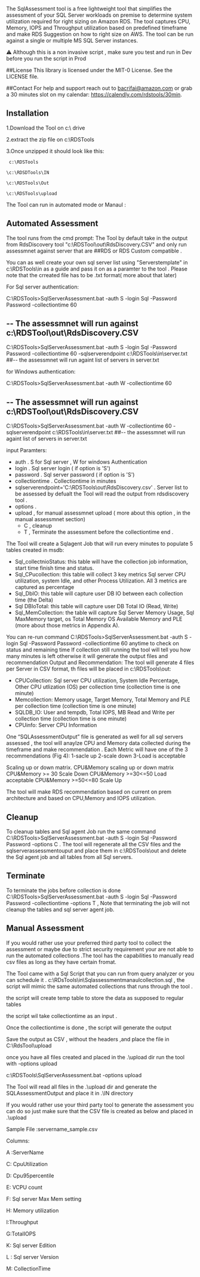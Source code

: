 The SqlAssessment tool is a free lightweight tool that simplifies the assessment of your SQL Server workloads on premise to determine system utilization required for
right sizing on Amazon RDS.
The tool captures CPU, Memory, IOPS and Throughput utilization based on predefined timeframe and make RDS Suggestion on how to right size on AWS.
The tool can be run against a single or multiple MS SQL Server instances.

⚠️ Although this is a non invasive script , make sure you test and run in Dev before you run the script in Prod 

##License
This library is licensed under the MIT-0 License. See the LICENSE file.

##Contact 
For help and support reach out to bacrifai@amazon.com or grab a 30 minutes slot on my calendar:
https://calendly.com/rdstools/30min.

## Installation
1.Download the Tool on c:\ drive 

2.extract the zip file on c:\RDSTools

3.Once unzipped it should look like this:

     c:\RDSTools
     
    \c:\RDSDTools\IN
    
    \c:\RDSTools\Out
    
    \c:\RDSTools\upload
     
The Tool can run in automated mode or Manaul :

## Automated Assessment 
The tool runs from the cmd prompt:
The Tool  by default take in the output from RdsDiscovery tool "c:\RDSTool\out\RdsDiscovery.CSV" and only run assessmnet against server that are ##RDS or RDS Custom compatible .

You can as well create your own sql server list using "Serverstemplate" in c:\RDSTools\in as a guide and pass it on as a paramter to the tool .
Please note that the crreated file has to be .txt format( more about that later) 

For Sql server authentication:

C:\RDSTools>SqlServerAssessment.bat -auth S -login Sql -Password Password -collectiontime 60 
## -- The assessmnet will run against c:\RDSTool\out\RdsDiscovery.CSV
C:\RDSTools>SqlServerAssessment.bat -auth S -login Sql -Password Password -collectiontime 60 -sqlserverendpoint c:\RDSTools\in\server.txt 
##-- the assessmnet will run againt list of servers in  server.txt

for Windows authentication:

C:\RDSTools>SqlServerAssessment.bat -auth W -collectiontime 60
## -- The assessmnet will run against c:\RDSTool\out\RdsDiscovery.CSV
C:\RDSTools>SqlServerAssessment.bat -auth W -collectiontime 60 -sqlserverendpoint c:\RDSTools\in\server.txt
##-- the assessmnet will run againt list of servers in  server.txt

input Paramters:

* auth    . S for Sql server , W for windows Authentication
* login   . Sql server login ( if option is 'S')
* password . Sql server password ( if option is 'S')
* collectiontime . Collectiontime in minutes 
* sqlserverendpoint='C:\RDSTools\out\RdsDiscovery.csv'  . Server list to be assessed by defualt the Tool will read the output from rdsdiscovery tool .
* options  . 
* upload , for manual assessmnet upload ( more about this option , in the manual assessmnet section)
    * C  , cleanup
    * T , Terminate the assessment before the collectiontime end .
    
The Tool will create a Sqlagent Job that will run every minutes to populate 5 tables created in msdb:

* Sql_collectnioStatus: this table will have the collection job information, start time finish time and status.
* Sql_CPucollection: this table will collect 3 key metrics Sql server CPU utilization, system Idle, and other Process Utilization. All 3 metrics are captured as percentage
* Sql_DbIO: this table will capture user DB IO between each collection time (the Delta)
* Sql DBIoTotal: this table will capture user DB Total IO (Read, Write)
* Sql_MemCollection: the table will capture Sql Server Memory Usage, Sql MaxMemory target, os Total Memory OS Available Memory and PLE (more about those metrics in Appendix A).

You can re-run command C:\RDSTools>SqlServerAssessment.bat -auth S -login Sql -Password Password -collectiontime 60  anytime to check on status and remaining time 
If collection still running the tool will tell you how many minutes is left  otherwise it will generate the output files and recommendation
Output and Recommendation:
The tool will generate 4 files per Server in CSV format, th files will be placed in c:\RDSTools\out\:

* CPUCollection: Sql server CPU utilization, System Idle Percentage, Other CPU utlization (OS) per collection time (collection time is one minute)
* Memcollection: Memory usage, Target Memory, Total Memory and PLE per collection time (collection time is one minute)
* SQLDB_IO: User and tempdb, Total IOPS, MB Read and Write per collection time (collection time is one minute)
* CPUinfo: Server CPU Information 

One “SQLAssessmentOutput” file  is generated as well for all  sql servers assessed , the tool will anaylze CPU and Memory data collected during the timeframe and make recommendation .
Each Metric will have one of the 3 recommendations (Fig 4):
1-sacle up
2-scale down
3-Load is acceptable

Scaling up or down matrix.
CPU&Memory scaling up or down matrix
CPU&Memory >= 30 Scale Down
CPU&Memory >=30<=50 Load acceptable
CPU&Memory >=50<=80 Scale Up

The tool will make RDS recommendation based on current on prem architecture and  based on CPU,Memory and IOPS utilization.
 

## Cleanup
To cleanup tables and Sql agent Job run the same command C:\RDSTools>SqlServerAssessment.bat -auth S -login Sql -Password Password -options C . The tool will regenerate all the CSV files and the sqlserverassessmentouput and place them in c:\RDSTools\out and delete the Sql agent job and all tables from all Sql servers.

## Terminate 
To terminate the jobs before  collection is done  C:\RDSTools>SqlServerAssessment.bat -auth S -login Sql -Password Password -collectiontime -options T , Note that terminating the job will not cleanup  the tables and sql server agent job.

## Manual  Assessment 

If you would rather use your preferred third party tool to collect the assessment or maybe due to strict security requirement your are not able to run the automated collections .The tool has the capabilities to manually read csv files as long as they have certain fromat.

The Tool came with a Sql Script that  you can run from query analyzer or  you can schedule it  . c:\RDsTools\in\Sqlassessmentmanaulcollection.sql , the script will mimic the same automated collections that runs through the tool . 

the script will create temp table to store the data as supposed to regular tables 

the script wil take collectiontime as an input .

Once the collectiontime is  done , the script will generate the output 

Save the output as CSV , without the headers ,and place the file in C:\RdsTool\upload 

once you have all files created and placed in the .\upload dir  run the tool with -options upload 

c:\RDSTools\SqlServerAssessment.bat  -options upload

The Tool will read all files in the .\upload dir and generate the SQLAssessmentOutput  and place it in .\IN directory

If you would rather use your third party tool to generate the assessment  you can do so just make sure that the CSV file is created as below and placed in .\upload

Sample File :servername_sample.csv

Columns:

A :ServerName

C: CpuUtilization

D: Cpu95percentile

E: VCPU count

F: Sql server Max Mem setting

H: Memory utilization

I:Throughput

G:TotalIOPS

K: Sql server Edition

L : Sql server Version

M: CollectionTime
